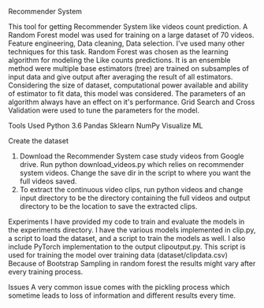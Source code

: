 Recommender System

This tool for getting Recommender System like videos count prediction. A Random Forest model was used for training on a large dataset of 70 videos. Feature engineering, Data cleaning, Data selection. I've used many other techniques for this task.
Random Forest was chosen as the learning algorithm for modeling the Like counts predictions. It is an ensemble method were multiple base estimators (tree) are trained on subsamples of input data and give output after averaging the result of all estimators. Considering the size of dataset, computational power available and ability of estimator to fit data, this model was considered. The parameters of an algorithm always have an effect on it's performance. Grid Search and Cross Validation were used to tune the parameters for the model.

Tools Used
Python 3.6
Pandas
Sklearn
NumPy
Visualize ML

Create the dataset
1. Download the Recommender System case study videos from Google drive. Run python download_videos.py which relies on recommender system videos. Change the save dir in the script to where you want the full videos saved.
2. To extract the continuous video clips, run python videos and change input directory to be the directory containing the full videos and output directory to be the location to save the extracted clips.



Experiments
I have provided my code to train and evaluate the models in the experiments directory. I have the various models implemented in clip.py, a script to load the dataset, and a script to train the models as well.
I also include PyTorch implementation to the output clipoutput.py.
This script is used for training the model over training data (dataset/clipdata.csv) Because of Bootstrap Sampling in random forest the results might vary after every training process.

Issues
A very common issue comes with the pickling process which sometime leads to loss of information and different results every time.
